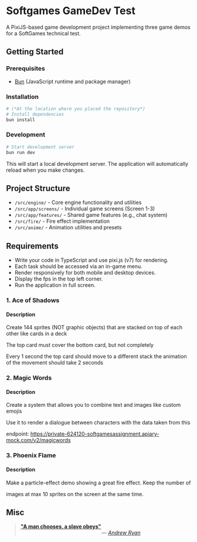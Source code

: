 # Softgames GameDev Test

A PixiJS-based game development project implementing three game demos for a SoftGames technical test.

## Getting Started

### Prerequisites

- [Bun](https://bun.sh/) (JavaScript runtime and package manager)

### Installation

```bash
# (*At the location where you placed the repository*)
# Install dependencies
bun install
```

### Development

```bash
# Start development server
bun run dev
```

This will start a local development server. The application will automatically reload when you make changes.

## Project Structure

- `/src/engine/` - Core engine functionality and utilities
- `/src/app/screens/` - Individual game screens (Screen 1-3)
- `/src/app/features/` - Shared game features (e.g., chat system)
- `/src/fire/` - Fire effect implementation
- `/src/anime/` - Animation utilities and presets

## Requirements

- Write your code in TypeScript and use pixi.js (v7) for rendering.
- Each task should be accessed via an in-game menu.
- Render responsively for both mobile and desktop devices.
- Display the fps in the top left corner.
- Run the application in full screen.

### 1. Ace of Shadows

#### Description

Create 144 sprites (NOT graphic objects)
that are stacked on top of each other like cards in a deck

The top card must cover the bottom card, but not completely

Every 1 second the top card should move to a different stack
the animation of the movement should take 2 seconds

### 2. Magic Words

#### Description

Create a system that allows you to combine text and images like custom emojis

Use it to render a dialogue between characters with the data taken from this

endpoint: https://private-624120-softgamesassignment.apiary-mock.com/v2/magicwords

### 3. Phoenix Flame

#### Description

Make a particle-effect demo showing a great fire effect. Keep the number of

images at max 10 sprites on the screen at the same time.

## Misc

> **["A man chooses, a slave obeys"](https://www.youtube.com/watch?v=oG25S51qJQQ)**\
> &nbsp;&nbsp;&nbsp;&nbsp;&nbsp;&nbsp;&nbsp;&nbsp;&nbsp;&nbsp;&nbsp;&nbsp;&nbsp;&nbsp;&nbsp;&nbsp;&nbsp;&nbsp;&nbsp;&nbsp;&nbsp;&nbsp;&nbsp;&nbsp;&nbsp;&nbsp;&nbsp;&nbsp;&nbsp;&nbsp;&nbsp;&nbsp;&nbsp;&nbsp;&nbsp;&nbsp;&nbsp;&nbsp;&nbsp;&nbsp;&nbsp;&nbsp;&nbsp;&nbsp;&nbsp;&nbsp;&nbsp;&nbsp;&nbsp;&nbsp;&nbsp;&nbsp;&nbsp;&nbsp;&nbsp;&nbsp;— [_Andrew Ryan_](https://bioshock.fandom.com/wiki/Andrew_Ryan)
